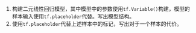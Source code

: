 1. 构建二元线性回归模型，其中模型中的参数使用`tf.Variable()`构建，模型的样本输入使用`tf.placeholder`代替。写出模型结构。
2. 使用`tf.placeholder`代替上述样本中的标记，写出对于一个样本的代价。
